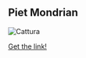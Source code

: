 ## Piet Mondrian

![Cattura](https://user-images.githubusercontent.com/76476654/122670838-41a41680-d1c4-11eb-81a6-11c8d22d468c.JPG)

[Get the link!](https://editor.p5js.org/Gaia/full/YT2DB-w_1)

